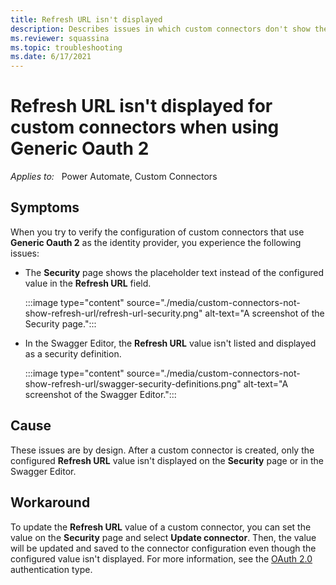 ```yaml
---
title: Refresh URL isn't displayed
description: Describes issues in which custom connectors don't show the configured Refresh URL when Generic Oauth 2 is used.
ms.reviewer: squassina
ms.topic: troubleshooting
ms.date: 6/17/2021
---
```

# Refresh URL isn't displayed for custom connectors when using Generic Oauth 2

_Applies to:_ &nbsp; Power Automate, Custom Connectors

## Symptoms

When you try to verify the configuration of custom connectors that use **Generic Oauth 2** as the identity provider, you experience the following issues:

- The **Security** page shows the placeholder text instead of the configured value in the **Refresh URL** field.

    :::image type="content" source="./media/custom-connectors-not-show-refresh-url/refresh-url-security.png" alt-text="A screenshot of the Security page.":::

- In the Swagger Editor, the **Refresh URL** value isn't listed and displayed as a security definition.

    :::image type="content" source="./media/custom-connectors-not-show-refresh-url/swagger-security-definitions.png" alt-text="A screenshot of the Swagger Editor.":::

## Cause

These issues are by design. After a custom connector is created, only the configured **Refresh URL** value isn't displayed on the **Security** page or in the Swagger Editor.

## Workaround

To update the **Refresh URL** value of a custom connector, you can set the value on the **Security** page and select **Update connector**. Then, the value will be updated and saved to the connector configuration even though the configured value isn't displayed. For more information, see the [OAuth 2.0](/connectors/custom-connectors/connection-parameters#oauth-20) authentication type.
